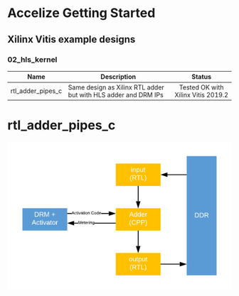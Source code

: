 # Accelize Getting Started
## Xilinx Vitis example designs
### 02_hls_kernel

| Name                       | Description                                                      | Status      |
| -------------------------- |----------------------------------------------------------------- |:----------: |
| rtl_adder_pipes_c | Same design as Xilinx RTL adder but with HLS adder and DRM IPs | Tested OK with Xilinx Vitis 2019.2     |

# rtl_adder_pipes_c
![rtl_adder_pipes_c](rtl_adder_pipes_c.png)
